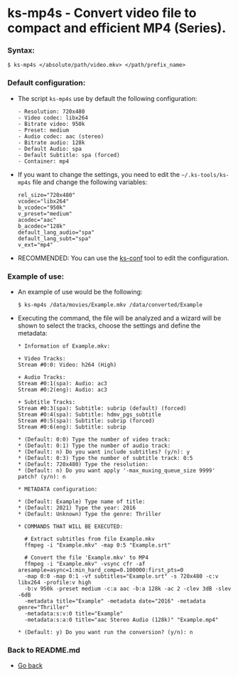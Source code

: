 ks-mp4s - Convert video file to compact and efficient MP4 (Series).
===================================================================

### Syntax:

```shell
$ ks-mp4s </absolute/path/video.mkv> </path/prefix_name>
```

### Default configuration:

  * The script `ks-mp4s` use by default the following configuration:
    
    ```shell
    - Resolution: 720x480
    - Video codec: libx264
    - Bitrate video: 950k
    - Preset: medium
    - Audio codec: aac (stereo)
    - Bitrate audio: 128k
    - Default Audio: spa
    - Default Subtitle: spa (forced)
    - Container: mp4
    ````
    
  * If you want to change the settings, you need to edit the `~/.ks-tools/ks-mp4s` file and change the following variables:

    ```shell
    rel_size="720x480"
    vcodec="libx264"
    b_vcodec="950k"
    v_preset="medium"
    acodec="aac"
    b_acodec="128k"
    default_lang_audio="spa"
    default_lang_subt="spa"
    v_ext="mp4"
    ````

  * RECOMMENDED: You can use the [ks-conf](https://github.com/q3aql/ks-tools/blob/main/doc/ks-conf.md) tool to edit the configuration.

### Example of use:

  * An example of use would be the following:
  
    ```shell
    $ ks-mp4s /data/movies/Example.mkv /data/converted/Example
    ````
    
  * Executing the command, the file will be analyzed and a wizard will be shown to select the tracks, choose the settings and define the metadata:

    ```shell
    * Information of Example.mkv:

    + Video Tracks:
    Stream #0:0: Video: h264 (High)

    + Audio Tracks:
    Stream #0:1(spa): Audio: ac3
    Stream #0:2(eng): Audio: ac3

    + Subtitle Tracks:
    Stream #0:3(spa): Subtitle: subrip (default) (forced)
    Stream #0:4(spa): Subtitle: hdmv_pgs_subtitle
    Stream #0:5(spa): Subtitle: subrip (forced)
    Stream #0:6(eng): Subtitle: subrip

    * (Default: 0:0) Type the number of video track: 
    * (Default: 0:1) Type the number of audio track: 
    * (Default: n) Do you want include subtitles? (y/n): y
    * (Default: 0:3) Type the number of subtitle track: 0:5
    * (Default: 720x480) Type the resolution: 
    * (Default: n) Do you want apply '-max_muxing_queue_size 9999' patch? (y/n): n

    * METADATA configuration:

    * (Default: Example) Type name of title: 
    * (Default: 2021) Type the year: 2016
    * (Default: Unknown) Type the genre: Thriller

    * COMMANDS THAT WILL BE EXECUTED:

      # Extract subtitles from file Example.mkv
      ffmpeg -i "Example.mkv" -map 0:5 "Example.srt"

      # Convert the file 'Example.mkv' to MP4
      ffmpeg -i "Example.mkv" -vsync cfr -af aresample=async=1:min_hard_comp=0.100000:first_pts=0 
      -map 0:0 -map 0:1 -vf subtitles="Example.srt" -s 720x480 -c:v libx264 -profile:v high 
      -b:v 950k -preset medium -c:a aac -b:a 128k -ac 2 -clev 3dB -slev -6dB 
      -metadata title="Example" -metadata date="2016" -metadata genre="Thriller" 
      -metadata:s:v:0 title="Example" 
      -metadata:s:a:0 title="aac Stereo Audio (128k)" "Example.mp4"

    * (Default: y) Do you want run the conversion? (y/n): n
    ````
    
### Back to README.md
    
* [Go back](https://github.com/q3aql/ks-tools/blob/main/README.md)
  
